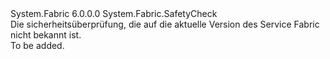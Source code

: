<Type Name="UnknownSafetyCheck" FullName="System.Fabric.UnknownSafetyCheck">
  <TypeSignature Language="C#" Value="public sealed class UnknownSafetyCheck : System.Fabric.SafetyCheck" />
  <TypeSignature Language="ILAsm" Value=".class public auto ansi sealed beforefieldinit UnknownSafetyCheck extends System.Fabric.SafetyCheck" />
  <TypeSignature Language="DocId" Value="T:System.Fabric.UnknownSafetyCheck" />
  <TypeSignature Language="VB.NET" Value="Public NotInheritable Class UnknownSafetyCheck&#xA;Inherits SafetyCheck" />
  <TypeSignature Language="F#" Value="type UnknownSafetyCheck = class&#xA;    inherit SafetyCheck" />
  <AssemblyInfo>
    <AssemblyName>System.Fabric</AssemblyName>
    <AssemblyVersion>6.0.0.0</AssemblyVersion>
  </AssemblyInfo>
  <Base>
    <BaseTypeName>System.Fabric.SafetyCheck</BaseTypeName>
  </Base>
  <Interfaces />
  <Docs>
    <summary>
      <para>
            Die sicherheitsüberprüfung, die auf die aktuelle Version des Service Fabric nicht bekannt ist.
            </para>
    </summary>
    <remarks>To be added.</remarks>
  </Docs>
  <Members />
</Type>